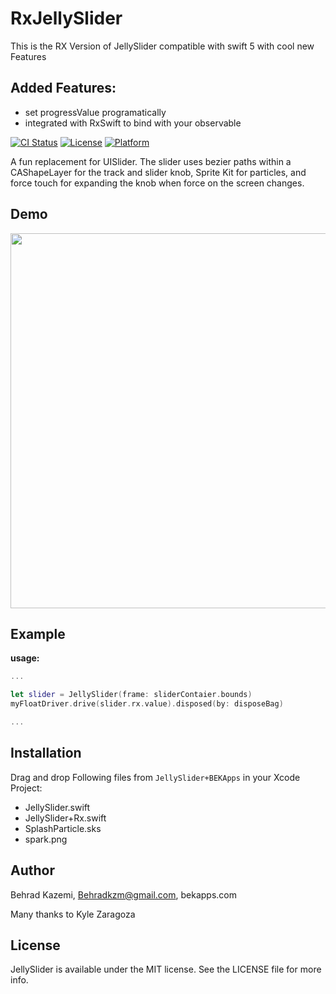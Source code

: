 # RxJellySlider

This is the RX Version of JellySlider compatible with swift 5 with cool new Features


## Added Features:
- set progressValue programatically
- integrated with RxSwift to bind with your observable<Float>

[![CI Status](http://img.shields.io/travis/popwarsweet/JellySlider.svg?style=flat)](https://travis-ci.org/popwarsweet/JellySlider)
[![License](https://img.shields.io/cocoapods/l/JellySlider.svg?style=flat)](http://cocoapods.org/pods/JellySlider)
[![Platform](https://img.shields.io/cocoapods/p/JellySlider.svg?style=flat)](http://cocoapods.org/pods/JellySlider)

A fun replacement for UISlider. The slider uses bezier paths within a CAShapeLayer for the track and slider knob, Sprite Kit for particles, and force touch for expanding the knob when force on the screen changes.

## Demo
<img src="https://github.com/popwarsweet/JellySlider/blob/master/demo.gif" width="600">

## Example

__usage:__
```swift
...

let slider = JellySlider(frame: sliderContaier.bounds)
myFloatDriver.drive(slider.rx.value).disposed(by: disposeBag)

...

```

## Installation

Drag and drop Following files from `JellySlider+BEKApps` in your Xcode Project:

- JellySlider.swift
- JellySlider+Rx.swift
- SplashParticle.sks
- spark.png

## Author
Behrad Kazemi, Behradkzm@gmail.com, bekapps.com

Many thanks to Kyle Zaragoza

## License

JellySlider is available under the MIT license. See the LICENSE file for more info.

